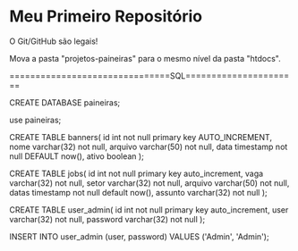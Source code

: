 ﻿Meu Primeiro Repositório 
======================== 

O Git/GitHub são legais!

Mova a pasta "projetos-paineiras" para o mesmo nível da pasta "htdocs".

===============================SQL======================

CREATE DATABASE paineiras;

use paineiras;

CREATE TABLE banners(
  id int not null primary key AUTO_INCREMENT,
  nome varchar(32) not null,
  arquivo varchar(50) not null,
  data timestamp not null DEFAULT now(),
  ativo boolean
);

CREATE TABLE jobs(
  id int not null primary key auto_increment,
  vaga varchar(32) not null,
  setor varchar(32) not null,
  arquivo varchar(50) not null,
  datas timestamp not null default now(),
  assunto varchar(32) not null
);

CREATE TABLE user_admin(
  id int not null primary key auto_increment,
  user varchar(32) not null,
  password varchar(32) not null
);

INSERT INTO user_admin (user, password) VALUES ('Admin', 'Admin');

